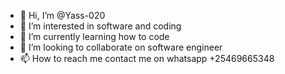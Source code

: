 - 👋 Hi, I’m @Yass-020
- 👀 I’m interested in software and coding
- 🌱 I’m currently learning how to code
- 💞️ I’m looking to collaborate on software engineer 
- 📫 How to reach me contact me on whatsapp +25469665348

<!---
Yass-020/Yass-020 is a ✨ special ✨ repository because its `README.md` (this file) appears on your GitHub profile.
You can click the Preview link to take a look at your changes.
--->

